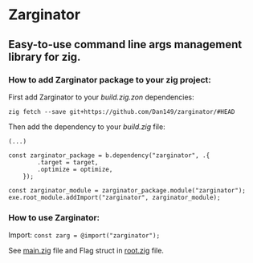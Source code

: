 # Zarginator
## Easy-to-use command line args management library for zig.

### How to add Zarginator package to your zig project:

First add Zarginator to your _build.zig.zon_ dependencies:

`zig fetch --save git+https://github.com/Dan149/zarginator/#HEAD`

Then add the dependency to your _build.zig_ file:

```
(...)

const zarginator_package = b.dependency("zarginator", .{
        .target = target,
        .optimize = optimize,
    });

const zarginator_module = zarginator_package.module("zarginator");
exe.root_module.addImport("zarginator", zarginator_module);
```

### How to use Zarginator:

Import: `const zarg = @import("zarginator");`

See [main.zig](src/main.zig) file
and Flag struct in [root.zig](src/root.zig#L3C1-L6C3) file.
